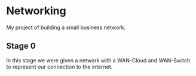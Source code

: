 # Networking
My project of building a small business network.

## Stage 0
In this stage we were given a network with a WAN-Cloud and WAN-Switch to represent our connection to the internet.
